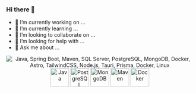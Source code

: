 ### Hi there 👋

-  🔭 I’m currently working on ...
-  🌱 I’m currently learning ...
-  👯 I’m looking to collaborate on ...
-  🤔 I’m looking for help with ...
-  💬 Ask me about ...
<!--
-  📫 How to reach me: - 😄 Pronouns: .. .
   -  ⚡ Fun fact: ...
      -->

<p align="center">
    <img src="https://skillicons.dev/icons?i=java,spring,maven,sqlserver,postgres,mongodb,docker" alt="Java, Spring Boot, Maven, SQL Server, PostgreSQL, MongoDB, Docker, Astro, TailwindCSS, Node.js, Tauri, Prisma, Docker, Linux">
    <img width="50" src="https://cdn.jsdelivr.net/gh/devicons/devicon@latest/icons/java/java-original-wordmark.svg" alt="Java"/>
    <img width="50" src="https://cdn.jsdelivr.net/gh/devicons/devicon@latest/icons/postgresql/postgresql-original-wordmark.svg" alt="PostgreSQL" />
    <img width="50" src="https://cdn.jsdelivr.net/gh/devicons/devicon@latest/icons/mongodb/mongodb-original-wordmark.svg" alt="MongoDB" />
    <img width="50" src="https://cdn.jsdelivr.net/gh/devicons/devicon@latest/icons/maven/maven-original-wordmark.svg" alt="Maven" />
    <img width="50" src="https://cdn.jsdelivr.net/gh/devicons/devicon@latest/icons/docker/docker-plain-wordmark.svg" alt="Docker" />
</p>
